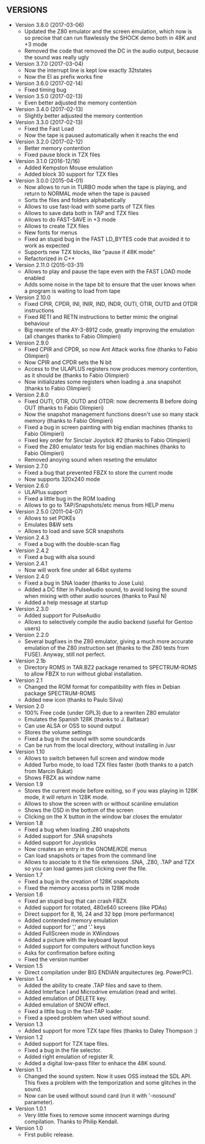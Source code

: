 ## VERSIONS ##
* Version 3.8.0 (2017-03-06)
   * Updated the Z80 emulator and the screen emulation, which now is so precise that can run flawlessly the SHOCK demo both in 48K and +3 mode
   * Removed the code that removed the DC in the audio output, because the sound was really ugly
* Version 3.7.0 (2017-03-04)
   * Now the interrupt line is kept low exactly 32tstates
   * Now the EI as prefix works fine
* Version 3.6.0 (2017-02-14)
   * Fixed timing bug
* Version 3.5.0 (2017-02-13)
   * Even better adjusted the memory contention
* Version 3.4.0 (2017-02-13)
   * Slightly better adjusted the memory contention
* Version 3.3.0 (2017-02-13)
   * Fixed the Fast Load
   * Now the tape is paused automatically when it reachs the end
* Version 3.2.0 (2017-02-12)
   * Better memory contention
   * Fixed pause block in TZX files
* Version 3.1.0 (2016-12/16)
   * Added Kempston Mouse emulation
   * Added block 30 support for TZX files
* Version 3.0.0 (2015-04-01)
   * Now allows to run in TURBO mode when the tape is playing, and return to NORMAL mode when the tape is paused
   * Sorts the files and folders alphabetically
   * Allows to use fast-load with some parts of TZX files
   * Allows to save data both in TAP and TZX files
   * Allows to do FAST-SAVE in +3 mode
   * Allows to create TZX files
   * New fonts for menus
   * Fixed an stupid bug in the FAST LD_BYTES code that avoided it to work as expected
   * Supports new TZX blocks, like "pause if 48K mode"
   * Refactorized in C++
* Version 2.11.0 (2015-03-31)
   * Allows to play and pause the tape even with the FAST LOAD mode enabled
   * Adds some noise in the tape bit to ensure that the user knows when a program is waiting to load from tape
* Version 2.10.0
   * Fixed CPIR, CPDR, INI, INIR, IND, INDR, OUTI, OTIR, OUTD and OTDR instructions
   * Fixed RETI and RETN instructions to better mimic the original behaviour
   * Big rewrote of the AY-3-8912 code, greatly improving the emulation
(all changes thanks to Fabio Olimpieri)
* Version 2.9.0
   * Fixed CPIR and CPDR, so now Ant Attack works fine (thanks to Fabio Olimpieri)
   * Now CPIR and CPDR sets the N bit
   * Access to the ULAPLUS registers now produces memory contention, as it should be (thanks to Fabio Olimpieri)
   * Now initializates some registers when loading a .sna snapshot (thanks to Fabio Olimpieri)
* Version 2.8.0
   * Fixed OUTI, OTIR, OUTD and OTDR: now decrements B before doing OUT (thanks to Fabio Olimpieri)
   * Now the snapshot management functions doesn't use so many stack memory (thanks to Fabio Olimpieri)
   * Fixed a bug in screen painting with big endian machines (thanks to Fabio Olimpieri)
   * Fixed key order for Sinclair Joystick #2 (thanks to Fabio Olimpieri)
   * Fixed the Z80 emulator tests for big endian machines (thanks to Fabio Olimpieri)
   * Removed anoying sound when reseting the emulator
* Version 2.7.0
   * Fixed a bug that prevented FBZX to store the current mode
   * Now supports 320x240 mode
* Version 2.6.0
   * ULAPlus support
   * Fixed a little bug in the ROM loading
   * Allows to go to TAP/Snapshots/etc menus from HELP menu
* Version 2.5.0 (2011-04-07)
   * Allows to set POKEs
   * Emulates B&W sets
   * Allows to load and save SCR snapshots
* Version 2.4.3
   * Fixed a bug with the double-scan flag
* Version 2.4.2
   * Fixed a bug with alsa sound
* Version 2.4.1
   * Now will work fine under all 64bit systems
* Version 2.4.0
   * Fixed a bug in SNA loader (thanks to Jose Luis)
   * Added a DC filter in PulseAudio sound, to avoid losing the sound when
mixing with other audio sources (thanks to Paul N)
   * Added a help message at startup
* Version 2.3.0
   * Added support for PulseAudio
   * Allows to selectively compile the audio backend (useful for Gentoo users)
* Version 2.2.0
   * Several bugfixes in the Z80 emulator, giving a much more accurate
emulation of the Z80 instruction set (thanks to the Z80 tests from
FUSE). Anyway, still not perfect.
* Version 2.1b
   * Directory ROMS in TAR.BZ2 package renamed to SPECTRUM-ROMS to allow FBZX
to run without global installation.
* Version 2.1
   * Changed the ROM format for compatibility with files in
Debian package SPECTRUM-ROMS
   * Added new icon (thanks to Paulo Silva)
* Version 2.0
   * 100% Free code (under GPL3) due to a rewriten Z80 emulator
   * Emulates the Spanish 128K (thanks to J. Baltasar)
   * Can use ALSA or OSS to sound output
   * Stores the volume settings
   * Fixed a bug in the sound with some soundcards
   * Can be run from the local directory, without installing in /usr
* Version 1.10
   * Allows to switch between full screen and window mode
   * Added Turbo mode, to load TZX files faster (both thanks to a patch
from Marcin Bukat)
   * Shows FBZX as window name
* Version 1.9
   * Stores the current mode before exiting, so if you was playing in 128K
mode, it will return in 128K mode.
   * Allows to show the screen with or without scanline emulation
   * Shows the OSD in the bottom of the screen
   * Clicking on the X button in the window bar closes the emulator
* Version 1.8
   * Fixed a bug when loading .Z80 snapshots
   * Added support for .SNA snapshots
   * Added support for Joysticks
   * Now creates an entry in the GNOME/KDE menus
   * Can load snapshots or tapes from the command line
   * Allows to asociate to it the file extensions .SNA, .Z80, .TAP and TZX so
you can load games just clicking over the file.
* Version 1.7
   * Fixed a bug in the creation of 128K snapshots
   * Fixed the memory access ports in 128K mode
* Version 1.6
   * Fixed an stupid bug that can crash FBZX
   * Added support for rotated, 480x640 screens (like PDAs)
   * Direct support for 8, 16, 24 and 32 bpp (more performance)
   * Added contended memory emulation
   * Added support for ',' and '.' keys
   * Added FullScreen mode in XWindows
   * Added a picture with the keyboard layout
   * Added support for computers without function keys
   * Asks for confirmation before exiting
   * Fixed the version number
* Version 1.5
   * Direct compilation under BIG ENDIAN arquitectures (eg. PowerPC).
* Version 1.4
   * Added the ability to create .TAP files and save to them.
   * Added Interface I and Microdrive emulation (read and write).
   * Added emulation of DELETE key.
   * Added emulation of SNOW effect.
   * Fixed a little bug in the fast-TAP loader.
   * Fixed a speed problem when used without sound.
* Version 1.3
   * Added support for more TZX tape files (thanks to Daley Thompson :)
* Version 1.2
   * Added support for TZX tape files.
   * Fixed a bug in the file selector.
   * Added right emulation of register R.
   * Added a digital low-pass filter to enhace the 48K sound.
* Version 1.1
   * Changed the sound system. Now it uses OSS instead the SDL API. This fixes a
problem with the temporization and some glitches in the sound.
   * Now can be used without sound card (run it with '-nosound' parameter).
* Version 1.0.1
   * Very little fixes to remove some innocent warnings during compilation. Thanks
to Philip Kendall.
* Version 1.0
   * First public release.
